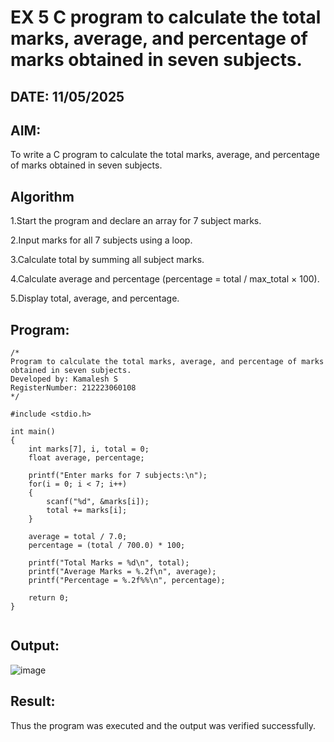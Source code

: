 # EX 5 C program to calculate the total marks, average, and percentage of marks obtained in seven subjects.
## DATE: 11/05/2025
## AIM:
To write a C program to calculate the total marks, average, and percentage of marks obtained in seven subjects.

## Algorithm
1.Start the program and declare an array for 7 subject marks.

2.Input marks for all 7 subjects using a loop.

3.Calculate total by summing all subject marks.

4.Calculate average and percentage (percentage = total / max_total × 100).

5.Display total, average, and percentage.
## Program:
```
/*
Program to calculate the total marks, average, and percentage of marks obtained in seven subjects.
Developed by: Kamalesh S
RegisterNumber: 212223060108 
*/

#include <stdio.h>

int main()
{
    int marks[7], i, total = 0;
    float average, percentage;

    printf("Enter marks for 7 subjects:\n");
    for(i = 0; i < 7; i++)
    {
        scanf("%d", &marks[i]);
        total += marks[i];
    }

    average = total / 7.0;
    percentage = (total / 700.0) * 100;

    printf("Total Marks = %d\n", total);
    printf("Average Marks = %.2f\n", average);
    printf("Percentage = %.2f%%\n", percentage);

    return 0;
}


```

## Output:

![image](https://github.com/user-attachments/assets/1e1eb468-a26a-492d-bbd5-ce767633f47d)


## Result:
Thus the program was executed and the output was verified successfully.
